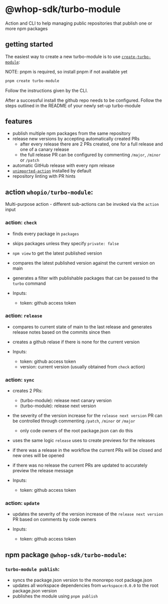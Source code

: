 # @whop-sdk/turbo-module

Action and CLI to help managing public repositories that publish one or more npm packages

## getting started

The easiest way to create a new turbo-module is to use [`create-turbo-module`](https://github.com/whopio/turbo-module/tree/main/packages/create-turbo-module):

NOTE: pnpm is required, so install pnpm if not available yet

```bash
pnpm create turbo-module
```

Follow the instructions given by the CLI.

After a successful install the github repo needs to be configured. Follow the steps outlined in the README of your newly set-up turbo-module

## features

- publish multiple npm packages from the same repository
- release new versions by accepting automatically created PRs
  - after every release there are 2 PRs created, one for a full release and one of a canary release
  - the full release PR can be configured by commenting `/major`, `/minor` or `/patch`
- automatic GitHub release with every npm release
- [`unimported-action`](https://github.com/whopio/unimported-action) installed by default
- repository linting with PR hints

## action `whopio/turbo-module`:

Multi-purpose action - different sub-actions can be invoked via the `action` input

### action: `check`

- finds every package in `packages`
- skips packages unless they specify `private: false`
- `npm view` to get the latest published version
- compares the latest published version against the current version on main
- generates a filter with publishable packages that can be passed to the `turbo` command

- Inputs:
  - token: github access token

### action: `release`

- compares to current state of main to the last release and generates release notes based on the commits since then
- creates a github relase if there is none for the current version

- Inputs:
  - token: github access token
  - version: current version (usually obtained from `check` action)

### action: `sync`

- creates 2 PRs:
  - (turbo-module): release next canary version
  - (turbo-module): release next version
- the severity of the version increase for the `release next version` PR can be controlled through commenting `/patch`, `/minor` or `/major`
  - only code owners of the root package.json can do this
- uses the same logic `release` uses to create previews for the releases
- if there was a release in the workflow the current PRs will be closed and new ones will be opened
- if there was no release the current PRs are updated to accurately preview the release message

- Inputs:
  - token: github access token

### action: `update`

- updates the severity of the version increase of the `release next version` PR based on comments by code owners

- Inputs:
  - token: github access token

## npm package `@whop-sdk/turbo-module`:

### `turbo-module publish`:

- syncs the package.json version to the monorepo root package.json
- updates all workspace dependencies from `workspace:0.0.0` to the root package.json version
- publishes the module using `pnpm publish`
